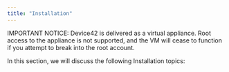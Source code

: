 ```yaml
---
title: "Installation"
---
```


IMPORTANT NOTICE: Device42 is delivered as a virtual appliance. Root access to the appliance is not supported, and the VM will cease to function if you attempt to break into the root account.

In this section, we will discuss the following Installation topics:

